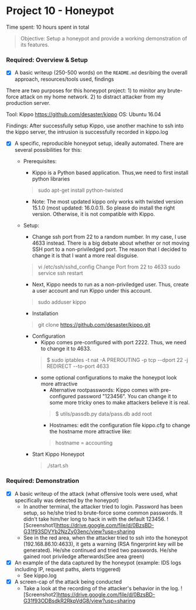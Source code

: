 # Project 10 - Honeypot

Time spent: 10 hours spent in total

> Objective: Setup a honeypot and provide a working demonstration of its features.

### Required: Overview & Setup

- [x] A basic writeup (250-500 words) on the `README.md` desribing the overall approach, resources/tools used, findings

There are two purposes for this honeypot project: 1) to minitor any brute-force attack on my home network. 2) to distract attacker from my production server. 

Tool: Kippo https://github.com/desaster/kippo
OS: Ubuntu 16.04

Findings:
After successfully setup Kippo, use another machine to ssh into the kippo server, the intrusion is successfully recorded in kippo.log

- [x] A specific, reproducible honeypot setup, ideally automated. There are several possibilities for this: 

	- Prerequisites: 

		- Kippo is a Python based application. Thus,we need to first install python libraries
		> sudo apt-get install python-twisted 
		- Note: The most updated kippo only works with twisted version 15.1.0 (most updated: 16.0.0.1). So please do install the right version. Otherwise, it is not compatible with Kippo. 

	- Setup:

		- Change ssh port from 22 to a random number. In my case, I use 4633 instead. There is a big debate about whether or not moving SSH port to a non-priviledged port. The reason that I decided to change it is that I want a more real disguise. 
		> vi /etc/ssh/sshd_config 
		Change Port from 22 to 4633
		> sudo service ssh restart

		- Next, Kippo needs to run as a non-priviledged user. Thus, create a user account and run Kippo under this account. 
		> sudo adduser kippo

		- Installation
		> git clone https://github.com/desaster/kippo.git
		
		- Configuration
			- Kippo comes pre-configured with port 2222. Thus, we need to change it to 4633. 
			> $ sudo iptables -t nat -A PREROUTING -p tcp --dport 22 -j REDIRECT --to-port 4633
			- some optional configurations to make the honeypot look more attractive
				- Alternative rootpasswords: Kippo comes with pre-configured password "123456". You can change it to some more tricky ones to make attackers believe it is real. 
				> $ utils/passdb.py data/pass.db add root
				- Hostnames: edit the configuration file kippo.cfg to change the hostname more attractive like: 
				> hostname = accounting
		- Start Kippo Honeypot
			> ./start.sh


### Required: Demonstration

- [x] A basic writeup of the attack (what offensive tools were used, what specifically was detected by the honeypot)
	- In another terminal, the attacker tried to login. Password has been setup, so he/she tried to brute-force some common passwords. It didn't take him/her long to hack in with the default 123456. 
	![Screenshot1]https://drive.google.com/file/d/0BzsBD-G31f93SDVYb2NzZy03enc/view?usp=sharing
	- See in the red area, when the attacker tried to ssh into the honeypot (192.168.86.10:4633), it gets a warning (RSA fingerprint key will be generated). He/she continued and tried two passwords. He/she gained root priviledge afterwards(See area green)
- [x] An example of the data captured by the honeypot (example: IDS logs including IP, request paths, alerts triggered)
	- See kippo.log
- [x] A screen-cap of the attack being conducted
	- Take a look at the recording of the attacker's behavior in the log. 
	![Screenshot2]https://drive.google.com/file/d/0BzsBD-G31f93ODBsdkR2RkpVdG8/view?usp=sharing
    